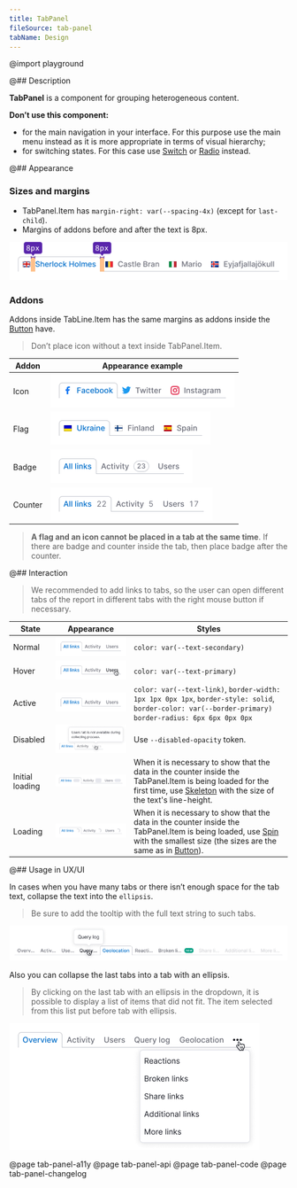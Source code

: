 ```yaml
---
title: TabPanel
fileSource: tab-panel
tabName: Design
---
```


@import playground

@## Description

**TabPanel** is a component for grouping heterogeneous content.

**Don’t use this component:**

- for the main navigation in your interface. For this purpose use the main menu instead as it is more appropriate in terms of visual hierarchy;
- for switching states. For this case use [Switch](/components/switch/) or [Radio](/components/radio/) instead.

@## Appearance

### Sizes and margins

- TabPanel.Item has `margin-right: var(--spacing-4x)` (except for `last-child`).
- Margins of addons before and after the text is 8px.

![](static/tab-m.png)

### Addons

Addons inside TabLine.Item has the same margins as addons inside the [Button](/components/button/) have.

> Don’t place icon without a text inside TabPanel.Item.

| Addon   | Appearance example               |
| ------- | -------------------------------- |
| Icon    | ![](static/icon.png)   |
| Flag    | ![](static/flag.png)   |
| Badge   | ![](static/badge.png) |
| Counter | ![](static/counter.png)   |

> **A flag and an icon cannot be placed in a tab at the same time**. If there are badge and counter inside the tab, then place badge after the counter.

@## Interaction

> We recommended to add links to tabs, so the user can open different tabs of the report in different tabs with the right mouse button if necessary.

| State           | Appearance                                           | Styles                                                                                                                                                                                                                |
| --------------- | ---------------------------------------------------- | --------------------------------------------------------------------------------------------------------------------------------------------------------------------------------------------------------------------- |
| Normal          | ![](static/normal-active.png)            | `color: var(--text-secondary)`                                                                                                                                                                                       |
| Hover           | ![](static/hover.png)                     | `color: var(--text-primary)`                                                                                                                                                                                         |
| Active          | ![](static/normal-active.png)            | `color: var(--text-link)`, `border-width: 1px 1px 0px 1px`, `border-style: solid`, `border-color: var(--border-primary)` `border-radius: 6px 6px 0px 0px`                                                        |
| Disabled        | ![](static/disabled.png)               | Use `--disabled-opacity` token.                                                                                                                                                                                       |
| Initial loading | ![](static/initial-loading.png) | When it is necessary to show that the data in the counter inside the TabPanel.Item is being loaded for the first time, use [Skeleton](/components/skeleton/) with the size of the text's line-height.                 |
| Loading         | ![](static/loading.png)                 | When it is necessary to show that the data in the counter inside the TabPanel.Item is being loaded, use [Spin](/components/spin/) with the smallest size (the sizes are the same as in [Button](/components/button)). |

@## Usage in UX/UI

In cases when you have many tabs or there isn’t enough space for the tab text, collapse the text into the `ellipsis`.

> Be sure to add the tooltip with the full text string to such tabs.

![](static/ellipsis.png)

Also you can collapse the last tabs into a tab with an ellipsis.

> By clicking on the last tab with an ellipsis in the dropdown, it is possible to display a list of items that did not fit. The item selected from this list put before tab with ellipsis.

![](static/tab-collapse.png)

@page tab-panel-a11y
@page tab-panel-api
@page tab-panel-code
@page tab-panel-changelog
